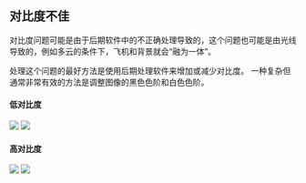 ## 对比度不佳
对比度问题可能是由于后期软件中的不正确处理导致的，这个问题也可能是由光线导致的，例如多云的条件下，飞机和背景就会“融为一体”。

处理这个问题的最好方法是使用后期处理软件来增加或减少对比度。 一种复杂但通常非常有效的方法是调整图像的黑色色阶和白色色阶。

#### 低对比度
![](https://source.794td.cn/TOGA/guideline/image024.jpg)
![](https://source.794td.cn/TOGA/guideline/image025.jpg)

#### 高对比度
![](https://source.794td.cn/TOGA/guideline/image026.jpg)
![](https://source.794td.cn/TOGA/guideline/image027.jpg)


